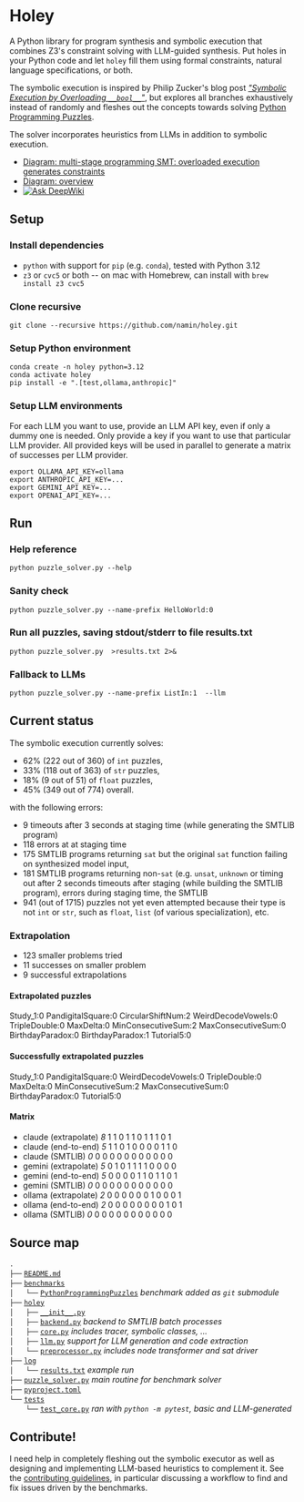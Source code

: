 # Holey

A Python library for program synthesis and symbolic execution that combines Z3's constraint solving with LLM-guided synthesis. Put holes in your Python code and let `holey` fill them using formal constraints, natural language specifications, or both.

The symbolic execution is
inspired by Philip Zucker's blog post [_"Symbolic Execution by Overloading `__bool__`"_](https://www.philipzucker.com/overload_bool/),
but explores all branches exhaustively instead of randomly and fleshes out the concepts towards solving [Python Programming Puzzles](https://github.com/microsoft/PythonProgrammingPuzzles).

The solver incorporates heuristics from LLMs in addition to symbolic execution.

- [Diagram: multi-stage programming SMT: overloaded execution generates constraints](https://github.com/namin/holey/blob/main/diagram_staging_SMT.md)
- [Diagram: overview](https://github.com/namin/holey/blob/main/diagram.md)
- [![Ask DeepWiki](https://deepwiki.com/badge.svg)](https://deepwiki.com/namin/namin)

## Setup

### Install dependencies

- `python` with support for `pip` (e.g. `conda`), tested with Python 3.12
- `z3` or `cvc5` or both -- on mac with Homebrew, can install with `brew install z3 cvc5`
  
### Clone recursive

```
git clone --recursive https://github.com/namin/holey.git
```

### Setup Python environment
```
conda create -n holey python=3.12
conda activate holey
pip install -e ".[test,ollama,anthropic]"
```

### Setup LLM environments

For each LLM you want to use, provide an LLM API key, even if only a dummy one is needed.
Only provide a key if you want to use that particular LLM provider.
All provided keys will be used in parallel to generate a matrix of successes per LLM provider.

```
export OLLAMA_API_KEY=ollama
export ANTHROPIC_API_KEY=...
export GEMINI_API_KEY=...
export OPENAI_API_KEY=...
```

## Run

### Help reference

```
python puzzle_solver.py --help
```

### Sanity check

```
python puzzle_solver.py --name-prefix HelloWorld:0
```

### Run all puzzles, saving stdout/stderr to file results.txt

```
python puzzle_solver.py  >results.txt 2>&
```

### Fallback to LLMs

```
python puzzle_solver.py --name-prefix ListIn:1  --llm
```

## Current status

The symbolic execution currently solves:
- 62% (222 out of 360) of `int` puzzles,
- 33% (118 out of 363) of `str` puzzles,
- 18% (9 out of 51) of `float` puzzles,
- 45% (349 out of 774) overall.

with the following errors:
- 9 timeouts after 3 seconds at staging time (while generating the SMTLIB program)
- 118 errors at at staging time
- 175 SMTLIB programs returning `sat` but the original `sat` function failing on synthesized model input,
- 181 SMTLIB programs returning non-`sat` (e.g. `unsat`, `unknown` or timing out after 2 seconds
timeouts after staging (while building the SMTLIB program), errors during staging time, the SMTLIB
- 941 (out of 1715) puzzles not yet even attempted because their type is not `int` or `str`, such as `float`, `list` (of various specialization), etc.

### Extrapolation
- 123 smaller problems tried
- 11 successes on smaller problem
- 9 successful extrapolations

#### Extrapolated puzzles
Study_1:0 PandigitalSquare:0 CircularShiftNum:2 WeirdDecodeVowels:0 TripleDouble:0 MaxDelta:0 MinConsecutiveSum:2 MaxConsecutiveSum:0 BirthdayParadox:0 BirthdayParadox:1 Tutorial5:0
#### Successfully extrapolated puzzles
Study_1:0 PandigitalSquare:0 WeirdDecodeVowels:0 TripleDouble:0 MaxDelta:0 MinConsecutiveSum:2 MaxConsecutiveSum:0 BirthdayParadox:0 Tutorial5:0

#### Matrix
- claude      (extrapolate) _8_ 1 1 0 1 1 0 1 1 1 0 1
- claude       (end-to-end) _5_ 1 1 0 1 0 0 0 0 1 1 0
- claude           (SMTLIB) _0_ 0 0 0 0 0 0 0 0 0 0 0
- gemini      (extrapolate) _5_ 0 1 0 1 1 1 1 0 0 0 0
- gemini       (end-to-end) _5_ 0 0 0 0 1 1 0 1 1 0 1
- gemini           (SMTLIB) _0_ 0 0 0 0 0 0 0 0 0 0 0
- ollama      (extrapolate) _2_ 0 0 0 0 0 0 1 0 0 0 1
- ollama       (end-to-end) _2_ 0 0 0 0 0 0 0 0 1 0 1
- ollama           (SMTLIB) _0_ 0 0 0 0 0 0 0 0 0 0 0

## Source map

`.`<br/>
`├──` [`README.md`](README.md)<br/>
`├──` [`benchmarks`](benchmarks)<br/>
`│   └──` [`PythonProgrammingPuzzles`](https://github.com/microsoft/PythonProgrammingPuzzles) _benchmark added as `git` submodule_<br/>
`├──` [`holey`](holey)<br/>
`│   ├──` [`__init__.py`](holey/__init__.py)<br/>
`│   ├──` [`backend.py`](holey/backend.py) _backend to SMTLIB batch processes_<br/>
`│   ├──` [`core.py`](holey/core.py) _includes tracer, symbolic classes, ..._<br/>
`│   ├──` [`llm.py`](holey/llm.py) _support for LLM generation and code extraction_<br/>
`│   └──` [`preprocessor.py`](holey/preprocessor.py) _includes node transformer and sat driver_<br/>
`├──` [`log`](log)<br/>
`│   └──` [`results.txt`](log/results.txt) _example run_<br/>
`├──` [`puzzle_solver.py`](puzzle_solver.py) _main routine for benchmark solver_<br/>
`├──` [`pyproject.toml`](pyproject.toml)<br/>
`└──` [`tests`](tests)<br/>
`    └──` [`test_core.py`](tests/test_core.py) _ran with `python -m pytest`, basic and LLM-generated_<br/>

## Contribute!

I need help in completely fleshing out the symbolic executor as well as designing and implementing LLM-based heuristics to complement it.
See the [contributing guidelines](CONTRIBUTING.md), in particular discussing a workflow to find and fix issues driven by the benchmarks.
